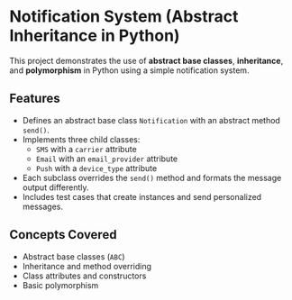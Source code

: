 #  Notification System (Abstract Inheritance in Python)

This project demonstrates the use of **abstract base classes**, **inheritance**, and **polymorphism** in Python using a simple notification system.

##  Features

- Defines an abstract base class `Notification` with an abstract method `send()`.
- Implements three child classes:
  - `SMS` with a `carrier` attribute
  - `Email` with an `email_provider` attribute
  - `Push` with a `device_type` attribute
- Each subclass overrides the `send()` method and formats the message output differently.
- Includes test cases that create instances and send personalized messages.

##  Concepts Covered

- Abstract base classes (`ABC`)
- Inheritance and method overriding
- Class attributes and constructors
- Basic polymorphism

